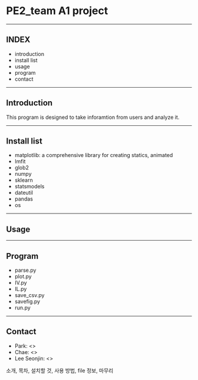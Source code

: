 # PE2_team A1 project
***
## INDEX
* introduction
* install list
* usage
* program
* contact
***
## Introduction
This program is designed to take inforamtion from users and analyze it. 
***
## Install list
* matplotlib: a comprehensive library for creating statics, animated
* lmfit
* glob2
* numpy
* sklearn
* statsmodels
* dateutil
* pandas
* os
***
## Usage
***
## Program
* parse.py
* plot.py
* IV.py
* IL.py
* save_csv.py
* savefig.py
* run.py
***
## Contact
* Park: <>
* Chae: <>
* Lee Seonjin: <>


소개, 목차, 설치할 것, 사용 방법, file 정보, 마무리